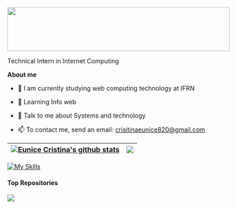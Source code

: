 <p align="center"><a href="https://github.com/EuniceCristina/EuniceCristina/"><img width="100%" height="100px" src="https://png.pngtree.com/background/20210712/original/pngtree-computer-technology-background-template-picture-image_1183053.jpg" /></a></p>

Technical Intern in Internet Computing

**About me**

- 🔭 I am currently studying web computing technology at IFRN

- 🌱 Learning Info web

- 💬 Talk to me about Systems and technology 

- 📫 To contact me, send an email: crisitinaeunice820@gmail.com

| <a href="https://github.com/EuniceCristina/EuniceCrisitna"><img align="center" src="https://github-readme-stats.vercel.app/api?username=EuniceCristina&show_icons=true&include_all_commits=true&theme=github_dark&hide_border=true" alt="Eunice Cristina's github stats" /></a> | <a href="https://github.com/EuniceCristina/EuniceCristina"><img align="center" src="https://github-readme-stats.vercel.app/api/top-langs/?username=EuniceCristina&layout=compact&theme=github_dark&hide_border=true" /></a> |
| ------------- | ------------- |

[![My Skills](https://skillicons.dev/icons?i=python,html,css,javascript,nodejs,github,figma,bootstrap,django,flask,mysql&theme=dark)](https://skillicons.dev)

#### Top Repositories


<a href="https://github.com/Luckas10/Mais-Unidos">
  <img align="center" src="https://github-readme-stats.vercel.app/api/pin/?username=Luckas10&repo=Mais-Unidos&theme=github_dark" />
</a>


